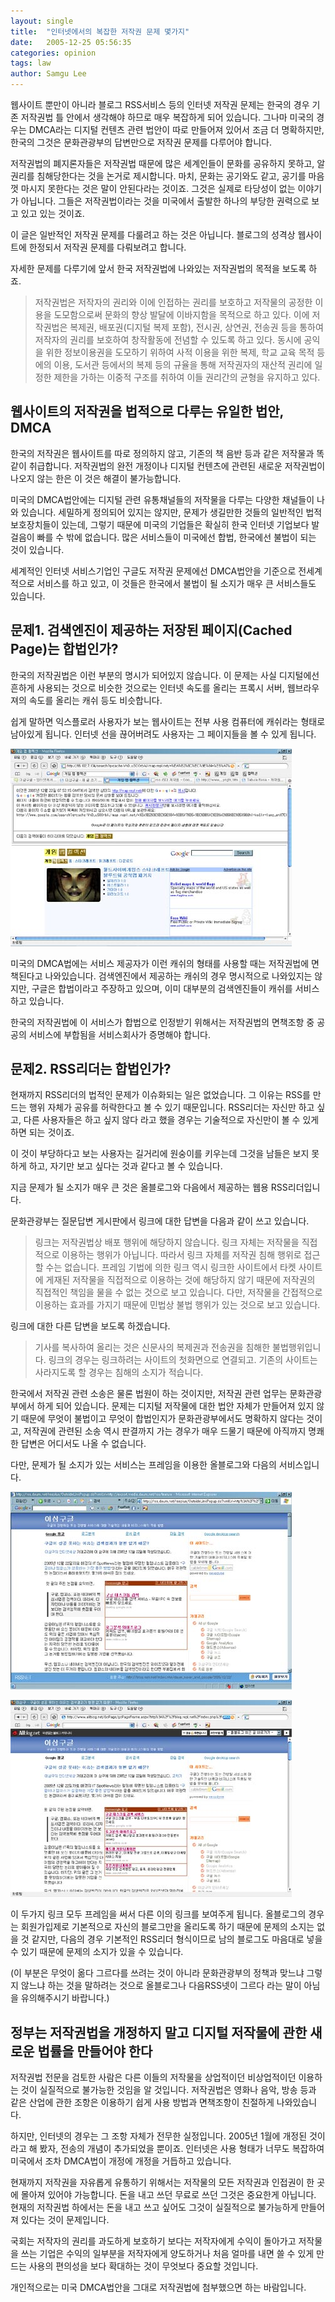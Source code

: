 ```yaml
---
layout: single
title:  "인터넷에서의 복잡한 저작권 문제 몇가지"
date:   2005-12-25 05:56:35
categories: opinion
tags: law
author: Samgu Lee
---
```

웹사이트 뿐만이 아니라 블로그 RSS서비스 등의 인터넷 저작권 문제는 한국의 경우 기존 저작권법 틀 안에서 생각해야 하므로 매우 복잡하게 되어 있습니다. 그나마 미국의 경우는 DMCA라는 디지털 컨텐츠 관련 법안이 따로 만들어져 있어서 조금 더 명확하지만, 한국의 그것은 문화관광부의 답변만으로 저작권 문제를 다루어야 합니다.

저작권법의 폐지론자들은 저작권법 때문에 많은 세계인들이 문화를 공유하지 못하고, 알권리를 침해당한다는 것을 논거로 제시합니다. 마치, 문화는 공기와도 같고, 공기를 마음껏 마시지 못한다는 것은 말이 안된다라는 것이죠. 그것은 실제로 타당성이 없는 이야기가 아닙니다. 그들은 저작권법이라는 것을 미국에서 출발한 하나의 부당한 권력으로 보고 있고 있는 것이죠.

이 글은 일반적인 저작권 문제를 다룰려고 하는 것은 아닙니다. 블로그의 성격상 웹사이트에 한정되서 저작권 문제를 다뤄보려고 합니다.

자세한 문제를 다루기에 앞서 한국 저작권법에 나와있는 저작권법의 목적을 보도록 하죠.

> 저작권법은 저작자의 권리와 이에 인접하는 권리를 보호하고 저작물의 공정한 이용을 도모함으로써 문화의 향상 발달에 이바지함을 목적으로 하고 있다. 이에 저작권법은 복제권, 배포권(디지털 복제 포함), 전시권, 상연권, 전송권 등을 통하여 저작자의 권리를 보호하여 창작활동에 전념할 수 있도록 하고 있다. 동시에 공익을 위한 정보이용권을 도모하기 위하여 사적 이용을 위한 복제, 학교 교육 목적 등에의 이용, 도서관 등에서의 복제 등의 규율을 통해 저작권자의 재산적 권리에 일정한 제한을 가하는 이중적 구조를 취하여 이들 권리간의 균형을 유지하고 있다.

## 웹사이트의 저작권을 법적으로 다루는 유일한 법안, DMCA

한국의 저작권은 웹사이트를 따로 정의하지 않고, 기존의 책 음반 등과 같은 저작물과 똑같이 취급합니다. 저작권법의 완전 개정이나 디지털 컨텐츠에 관련된 새로운 저작권법이 나오지 않는 한은 이 것은 해결이 불가능합니다.

미국의 DMCA법안에는 디지털 관련 유통채널들의 저작물을 다루는 다양한 채널들이 나와 있습니다. 세밀하게 정의되어 있지는 않지만, 문제가 생길만한 것들의 일반적인 법적 보호장치들이 있는데, 그렇기 때문에 미국의 기업들은 확실히 한국 인터넷 기업보다 발걸음이 빠를 수 밖에 없습니다. 많은 서비스들이 미국에선 합법, 한국에선 불법이 되는 것이 있습니다.

세계적인 인터넷 서비스기업인 구글도 저작권 문제에선 DMCA법안을 기준으로 전세계적으로 서비스를 하고 있고, 이 것들은 한국에서 불법이 될 소지가 매우 큰 서비스들도 있습니다.

## 문제1. 검색엔진이 제공하는 저장된 페이지(Cached Page)는 합법인가?

한국의 저작권법은 이런 부분의 명시가 되어있지 않습니다. 이 문제는 사실 디지털에선 흔하게 사용되는 것으로 비슷한 것으로는 인터넷 속도를 올리는 프록시 서버, 웹브라우져의 속도를 올리는 캐쉬 등도 비슷합니다.

쉽게 말하면 익스플로러 사용자가 보는 웹사이트는 전부 사용 컴퓨터에 캐쉬라는 형태로 남아있게 됩니다. 인터넷 선을 끊어버려도 사용자는 그 페이지들을 볼 수 있게 됩니다.

![구글 웹서치의 캐쉬](/assets/google_cache.jpg)

미국의 DMCA법에는 서비스 제공자가 이런 캐쉬의 형태를 사용할 때는 저작권법에 면책된다고 나와있습니다. 검색엔진에서 제공하는 캐쉬의 경우 명시적으로 나와있지는 않지만, 구글은 합법이라고 주장하고 있으며, 이미 대부분의 검색엔진들이 캐쉬를 서비스하고 있습니다.

한국의 저작권법에 이 서비스가 합법으로 인정받기 위해서는 저작권법의 면책조항 중 공공의 서비스에 부합됨을 서비스회사가 증명해야 합니다.

## 문제2. RSS리더는 합법인가?

현재까지 RSS리더의 법적인 문제가 이슈화되는 일은 없었습니다. 그 이유는 RSS를 만드는 행위 자체가 공유를 허락한다고 볼 수 있기 때문입니다. RSS리더는 자신만 하고 싶고, 다른 사용자들은 하고 싶지 않다 라고 했을 경우는 기술적으로 자신만이 볼 수 있게 하면 되는 것이죠.

이 것이 부당하다고 보는 사용자는 길거리에 원숭이를 키우는데 그것을 남들은 보지 못하게 하고, 자기만 보고 싶다는 것과 같다고 볼 수 있습니다.

지금 문제가 될 소지가 매우 큰 것은 올블로그와 다음에서 제공하는 웹용 RSS리더입니다.

문화관광부는 질문답변 게시판에서 링크에 대한 답변을 다음과 같이 쓰고 있습니다.

> 링크는 저작권법상 배포 행위에 해당하지 않습니다. 링크 자체는 저작물을 직접적으로 이용하는 행위가 아닙니다. 따라서 링크 자체를 저작권 침해 행위로 접근할 수는 없습니다.
> 프레임 기법에 의한 링크 역시 링크한 사이트에서 타켓 사이트에 게재된 저작물을 직접적으로 이용하는 것에 해당하지 않기 때문에 저작권의 직접적인 책임을 물을 수 없는 것으로 보고 있습니다. 다만, 저작물을 간접적으로 이용하는 효과를 가지기 때문에 민법상 불법 행위가 있는 것으로 보고 있습니다. 

링크에 대한 다른 답변을 보도록 하겠습니다.

> 기사를 복사하여 올리는 것은 신문사의 복제권과 전송권을 침해한 불법행위입니다. 링크의 경우는 링크하려는 사이트의 첫화면으로 연결되고. 기존의 사이트는 사라지도록 할 경우는 침해의 소지가 적습니다.

한국에서 저작권 관련 소송은 물론 법원이 하는 것이지만, 저작권 관련 업무는 문화관광부에서 하게 되어 있습니다. 문제는 디지털 저작물에 대한 법안 자체가 만들어져 있지 않기 때문에 무엇이 불법이고 무엇이 합법인지가 문화관광부에서도 명확하지 않다는 것이고, 저작권에 관련된 소송 역시 판결까지 가는 경우가 매우 드물기 때문에 아직까지 명쾌한 답변은 어디서도 나올 수 없습니다.

다만, 문제가 될 소지가 있는 서비스는 프레임을 이용한 올블로그와 다음의 서비스입니다.

![다음의 블로그 보기 화면](/assets/daum_rss_view.jpg)

![올블로그의 블로그 보기 화면](/assets/allblog_rss_view.jpg)

이 두가지 링크 모두 프레임을 써서 다른 이의 링크를 보여주게 됩니다. 올블로그의 경우는 회원가입제로 기본적으로 자신의 블로그만을 올리도록 하기 때문에 문제의 소지는 없을 것 같지만, 다음의 경우 기본적인 RSS리더 형식이므로 남의 블로그도 마음대로 넣을 수 있기 때문에 문제의 소지가 있을 수 있습니다.

(이 부분은 무엇이 옮다 그르다를 쓰려는 것이 아니라 문화관광부의 정책과 맞느냐 그렇지 않느냐 하는 것을 말하려는 것으로 올블로그나 다음RSS넷이 그르다 라는 말이 아님을 유의해주시기 바랍니다.)

## 정부는 저작권법을 개정하지 말고 디지털 저작물에 관한 새로운 법률을 만들어야 한다

저작권법 전문을 검토한 사람은 다른 이들의 저작물을 상업적이던 비상업적이던 이용하는 것이 실질적으로 불가능한 것임을 알 것입니다. 저작권법은 영화나 음악, 방송 등과 같은 산업에 관한 조항은 이용하기 쉽게 사용 방법과 면책조항이 친절하게 나와있습니다.

하지만, 인터넷의 경우는 그 조항 자체가 전무한 실정입니다. 2005년 1월에 개정된 것이라고 해 봤자, 전송의 개념이 추가되었을 뿐이죠. 인터넷은 사용 형태가 너무도 복잡하여 미국에서 조차 DMCA법이 개정에 개정을 거듭하고 있습니다.

현재까지 저작권을 자유롭게 유통하기 위해서는 저작물의 모든 저작권과 인접권이 한 곳에 몰아져 있어야 가능합니다. 돈을 내고 쓰던 무료로 쓰던 그것은 중요한게 아닙니다. 현재의 저작권법 하에서는 돈을 내고 쓰고 싶어도 그것이 실질적으로 불가능하게 만들어져 있다는 것이 문제입니다.

국회는 저작자의 권리를 과도하게 보호하기 보다는 저작자에게 수익이 돌아가고 저작물을 쓰는 기업은 수익의 일부분을 저작자에게 양도하거나 처음 얼마를 내면 쓸 수 있게 만드는 사용의 편의성을 보다 확대하는 것이 무엇보다 중요할 것입니다.

개인적으로는 미국 DMCA법안을 그대로 저작권법에 첨부했으면 하는 바람입니다.
